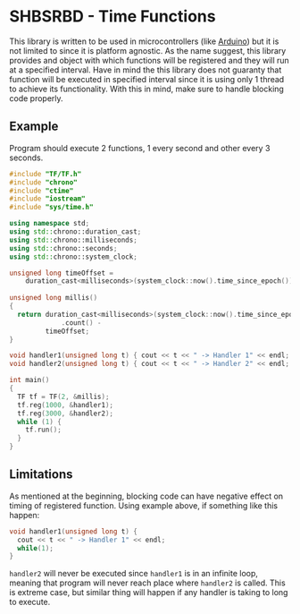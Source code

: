 # SHBSRBD - Time Functions

This library is written to be used in microcontrollers (like [Arduino]()) but it is not limited to since it is platform agnostic. As the name suggest, this library provides and object with which functions will be registered and they will run at a specified interval. Have in mind the this library does not guaranty that function will be executed in specified interval since it is using only 1 thread to achieve its functionality. With this in mind, make sure to handle blocking code properly.

## Example

Program should execute 2 functions, 1 every second and other every 3 seconds.

```cpp
#include "TF/TF.h"
#include "chrono"
#include "ctime"
#include "iostream"
#include "sys/time.h"

using namespace std;
using std::chrono::duration_cast;
using std::chrono::milliseconds;
using std::chrono::seconds;
using std::chrono::system_clock;

unsigned long timeOffset =
    duration_cast<milliseconds>(system_clock::now().time_since_epoch()).count();
    
unsigned long millis()
{
  return duration_cast<milliseconds>(system_clock::now().time_since_epoch())
             .count() -
         timeOffset;
}

void handler1(unsigned long t) { cout << t << " -> Handler 1" << endl; }
void handler2(unsigned long t) { cout << t << " -> Handler 2" << endl; }

int main()
{
  TF tf = TF(2, &millis);
  tf.reg(1000, &handler1);
  tf.reg(3000, &handler2);
  while (1) {
    tf.run();
  }
}
```

## Limitations

As mentioned at the beginning, blocking code can have negative effect on timing of registered function. Using example above, if something like this happen:

```cpp
void handler1(unsigned long t) {
  cout << t << " -> Handler 1" << endl;
  while(1);
}
```

`handler2` will never be executed since `handler1` is in an infinite loop, meaning that program will never reach place where `handler2` is called. This is extreme case, but similar thing will happen if any handler is taking to long to execute.